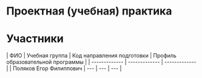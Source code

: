 # Проектная (учебная) практика
# Участники
| ФИО | Учебная группа | Код направления подготовки | Профиль образовательной программы |
| ------------- | ------------- | ------------- |
| Поляков Егор Филиппович | --- | --- | --- |
